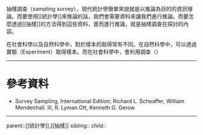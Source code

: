 抽樣調查（sampling survey），現代統計學簡單來說就是以推論為目的的資訊理論。而要使用[[統計學]]來推論的話，我們會需要資料來讓我們進行推論。而要怎麼透過[[抽樣]]的方法得到這些資料，進而進行推論，就是抽樣調查在探討的內容。

在社會科學以及自然科學中，對於樣本的取得常有不同。在自然科學中，可以透過實驗（Experiment）取得樣本。而在社會科學中，會利用調查（）

- - -
# 參考資料
- Survey Sampling, International Edition; Richard L. Scheaffer, William Mendenhall. III, R. Lyman Ott, Kenneth G. Gerow
- - -
parent::[[統計學]],[[抽樣]]
sibling::
child::